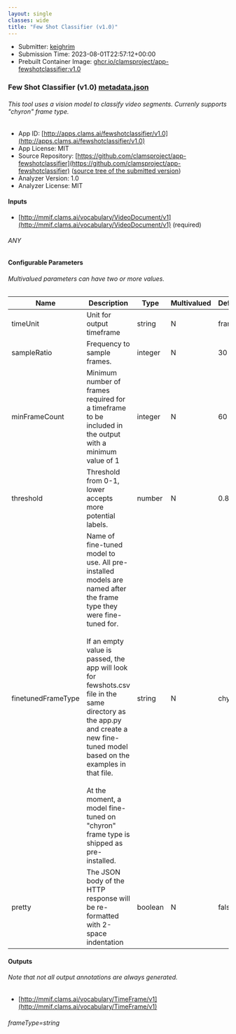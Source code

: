 ```yaml
---
layout: single
classes: wide
title: "Few Shot Classifier (v1.0)"
---
```

* Submitter: [keighrim](https://github.com/keighrim)
* Submission Time: 2023-08-01T22:57:12+00:00
* Prebuilt Container Image: [ghcr.io/clamsproject/app-fewshotclassifier:v1.0](https://github.com/clamsproject/app-fewshotclassifier/pkgs/container/app-fewshotclassifier/v1.0)


### Few Shot Classifier (v1.0) [metadata.json](metadata.json)
###### This tool uses a vision model to classify video segments. Currenly supports "chyron" frame type.

* App ID: [http://apps.clams.ai/fewshotclassifier/v1.0](http://apps.clams.ai/fewshotclassifier/v1.0)
* App License: MIT
* Source Repository: [https://github.com/clamsproject/app-fewshotclassifier](https://github.com/clamsproject/app-fewshotclassifier) ([source tree of the submitted version](https://github.com/clamsproject/app-fewshotclassifier/tree/v1.0))
* Analyzer Version: 1.0
* Analyzer License: MIT


#### Inputs
* [http://mmif.clams.ai/vocabulary/VideoDocument/v1](http://mmif.clams.ai/vocabulary/VideoDocument/v1) (required)
###### ANY


#### Configurable Parameters
###### Multivalued parameters can have two or more values.

|Name|Description|Type|Multivalued|Default|Choices|
|----|-----------|----|-----------|-------|-------|
|timeUnit|Unit for output timeframe|string|N|frames|**_`frames`_**, `milliseconds`|
|sampleRatio|Frequency to sample frames.|integer|N|30||
|minFrameCount|Minimum number of frames required for a timeframe to be included in the output with a minimum value of 1|integer|N|60||
|threshold|Threshold from 0-1, lower accepts more potential labels.|number|N|0.8||
|finetunedFrameType|Name of fine-tuned model to use. All pre-installed models are named after the frame type they were fine-tuned for.<br/><br/>If an empty value is passed, the app will look for fewshots.csv file in the same directory as the app.py and create a new fine-tuned model based on the examples in that file.<br/><br/>At the moment, a model fine-tuned on "chyron" frame type is shipped as pre-installed.|string|N|chyron||
|pretty|The JSON body of the HTTP response will be re-formatted with 2-space indentation|boolean|N|false|**_`false`_**, `true`|


#### Outputs
###### Note that not all output annotations are always generated.
* [http://mmif.clams.ai/vocabulary/TimeFrame/v1](http://mmif.clams.ai/vocabulary/TimeFrame/v1) 
###### frameType=string
